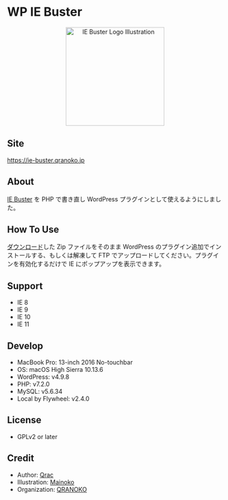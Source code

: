 # WP IE Buster

<p align="center">
  <img width="230" src="https://i.gyazo.com/a238286ee75bc88afb08abb435192bf1.png" alt="IE Buster Logo Illustration">
</p>

## Site

https://ie-buster.qranoko.jp

## About

[IE Buster](https://ie-buster.qranoko.jp) を PHP で書き直し WordPress プラグインとして使えるようにしました。

## How To Use

[ダウンロード](https://github.com/qrac/wp-ie-buster/archive/master.zip)した Zip ファイルをそのまま WordPress のプラグイン追加でインストールする、もしくは解凍して FTP でアップロードしてください。プラグインを有効化するだけで IE にポップアップを表示できます。

## Support

- IE 8
- IE 9
- IE 10
- IE 11

## Develop

- MacBook Pro: 13-inch 2016 No-touchbar
- OS: macOS High Sierra 10.13.6
- WordPress: v4.9.8
- PHP: v7.2.0
- MySQL: v5.6.34
- Local by Flywheel: v2.4.0

## License

- GPLv2 or later

## Credit

- Author: [Qrac](https://qrac.jp)
- Illustration: [Mainoko](https://mainoko.jp)
- Organization: [QRANOKO](https://qranoko.jp)
